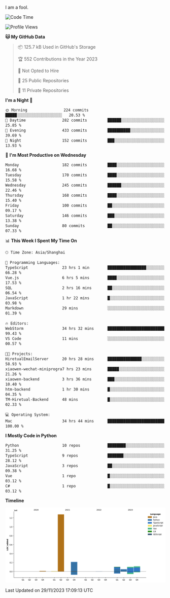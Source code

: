 I am a fool.

<!--START_SECTION:waka-->
![Code Time](http://img.shields.io/badge/Code%20Time-943%20hrs%2033%20mins-blue)

![Profile Views](http://img.shields.io/badge/Profile%20Views-26-blue)

**🐱 My GitHub Data** 

> 📦 125.7 kB Used in GitHub's Storage 
 > 
> 🏆 552 Contributions in the Year 2023
 > 
> 🚫 Not Opted to Hire
 > 
> 📜 25 Public Repositories 
 > 
> 🔑 11 Private Repositories 
 > 
**I'm a Night 🦉** 

```text
🌞 Morning                224 commits         █████░░░░░░░░░░░░░░░░░░░░   20.53 % 
🌆 Daytime                282 commits         ██████░░░░░░░░░░░░░░░░░░░   25.85 % 
🌃 Evening                433 commits         ██████████░░░░░░░░░░░░░░░   39.69 % 
🌙 Night                  152 commits         ███░░░░░░░░░░░░░░░░░░░░░░   13.93 % 
```
📅 **I'm Most Productive on Wednesday** 

```text
Monday                   182 commits         ████░░░░░░░░░░░░░░░░░░░░░   16.68 % 
Tuesday                  170 commits         ████░░░░░░░░░░░░░░░░░░░░░   15.58 % 
Wednesday                245 commits         ██████░░░░░░░░░░░░░░░░░░░   22.46 % 
Thursday                 168 commits         ████░░░░░░░░░░░░░░░░░░░░░   15.40 % 
Friday                   100 commits         ██░░░░░░░░░░░░░░░░░░░░░░░   09.17 % 
Saturday                 146 commits         ███░░░░░░░░░░░░░░░░░░░░░░   13.38 % 
Sunday                   80 commits          ██░░░░░░░░░░░░░░░░░░░░░░░   07.33 % 
```


📊 **This Week I Spent My Time On** 

```text
🕑︎ Time Zone: Asia/Shanghai

💬 Programming Languages: 
TypeScript               23 hrs 1 min        █████████████████░░░░░░░░   66.28 % 
Vue.js                   6 hrs 5 mins        ████░░░░░░░░░░░░░░░░░░░░░   17.53 % 
SQL                      2 hrs 16 mins       ██░░░░░░░░░░░░░░░░░░░░░░░   06.54 % 
JavaScript               1 hr 22 mins        █░░░░░░░░░░░░░░░░░░░░░░░░   03.98 % 
Markdown                 29 mins             ░░░░░░░░░░░░░░░░░░░░░░░░░   01.39 % 

🔥 Editors: 
WebStorm                 34 hrs 32 mins      █████████████████████████   99.43 % 
VS Code                  11 mins             ░░░░░░░░░░░░░░░░░░░░░░░░░   00.57 % 

🐱‍💻 Projects: 
HiretualEmailServer      20 hrs 28 mins      ███████████████░░░░░░░░░░   58.93 % 
xiaowen-wechat-miniprogra7 hrs 23 mins       █████░░░░░░░░░░░░░░░░░░░░   21.26 % 
xiaowen-backend          3 hrs 36 mins       ███░░░░░░░░░░░░░░░░░░░░░░   10.40 % 
htm-backend              1 hr 30 mins        █░░░░░░░░░░░░░░░░░░░░░░░░   04.35 % 
TM-Hiretual-Backend      48 mins             █░░░░░░░░░░░░░░░░░░░░░░░░   02.33 % 

💻 Operating System: 
Mac                      34 hrs 44 mins      █████████████████████████   100.00 % 
```

**I Mostly Code in Python** 

```text
Python                   10 repos            ████████░░░░░░░░░░░░░░░░░   31.25 % 
TypeScript               9 repos             ███████░░░░░░░░░░░░░░░░░░   28.12 % 
JavaScript               3 repos             ██░░░░░░░░░░░░░░░░░░░░░░░   09.38 % 
Vue                      1 repo              █░░░░░░░░░░░░░░░░░░░░░░░░   03.12 % 
C#                       1 repo              █░░░░░░░░░░░░░░░░░░░░░░░░   03.12 % 
```



**Timeline**

![Lines of Code chart](https://raw.githubusercontent.com/VeejaLiu/VeejaLiu/master/assets/bar_graph.png)


 Last Updated on 29/11/2023 17:09:13 UTC
<!--END_SECTION:waka-->
